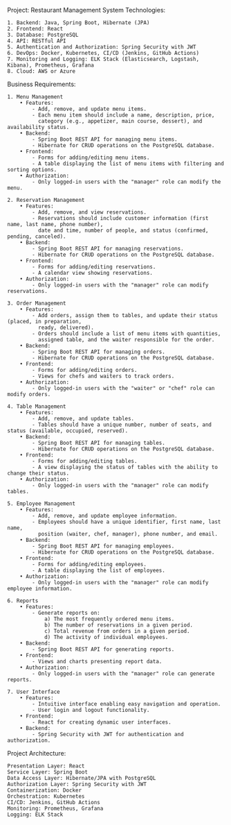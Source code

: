 Project: Restaurant Management System
Technologies:

    1. Backend: Java, Spring Boot, Hibernate (JPA) 
    2. Frontend: React
    3. Database: PostgreSQL
    4. API: RESTful API
    5. Authentication and Authorization: Spring Security with JWT
    6. DevOps: Docker, Kubernetes, CI/CD (Jenkins, GitHub Actions)
    7. Monitoring and Logging: ELK Stack (Elasticsearch, Logstash, Kibana), Prometheus, Grafana
    8. Cloud: AWS or Azure

Business Requirements:

    1. Menu Management
        • Features:
            - Add, remove, and update menu items.
            - Each menu item should include a name, description, price, 
              category (e.g., appetizer, main course, dessert), and availability status.
        • Backend:
            - Spring Boot REST API for managing menu items.
            - Hibernate for CRUD operations on the PostgreSQL database.
        • Frontend:
            - Forms for adding/editing menu items.
            - A table displaying the list of menu items with filtering and sorting options.
        • Authorization:
            - Only logged-in users with the "manager" role can modify the menu.

    2. Reservation Management
        • Features:
            - Add, remove, and view reservations.
            - Reservations should include customer information (first name, last name, phone number), 
              date and time, number of people, and status (confirmed, pending, canceled).
        • Backend:
            - Spring Boot REST API for managing reservations.
            - Hibernate for CRUD operations on the PostgreSQL database.
        • Frontend:
            - Forms for adding/editing reservations.
            - A calendar view showing reservations.
        • Authorization:
            - Only logged-in users with the "manager" role can modify reservations.

    3. Order Management
        • Features:
            - Add orders, assign them to tables, and update their status (placed, in preparation, 
              ready, delivered).
            - Orders should include a list of menu items with quantities, 
              assigned table, and the waiter responsible for the order.
        • Backend:
            - Spring Boot REST API for managing orders.
            - Hibernate for CRUD operations on the PostgreSQL database.
        • Frontend:
            - Forms for adding/editing orders.
            - Views for chefs and waiters to track orders.
        • Authorization:
            - Only logged-in users with the "waiter" or "chef" role can modify orders.

    4. Table Management
        • Features:
            - Add, remove, and update tables.
            - Tables should have a unique number, number of seats, and status (available, occupied, reserved).
        • Backend:
            - Spring Boot REST API for managing tables.
            - Hibernate for CRUD operations on the PostgreSQL database.
        • Frontend:
            - Forms for adding/editing tables.
            - A view displaying the status of tables with the ability to change their status.
        • Authorization:
            - Only logged-in users with the "manager" role can modify tables.

    5. Employee Management
        • Features:
            - Add, remove, and update employee information.
            - Employees should have a unique identifier, first name, last name, 
              position (waiter, chef, manager), phone number, and email.
        • Backend:
            - Spring Boot REST API for managing employees.
            - Hibernate for CRUD operations on the PostgreSQL database.
        • Frontend:
            - Forms for adding/editing employees.
            - A table displaying the list of employees.
        • Authorization:
            - Only logged-in users with the "manager" role can modify employee information.

    6. Reports
        • Features:
            - Generate reports on:
                a) The most frequently ordered menu items.
                b) The number of reservations in a given period.
                c) Total revenue from orders in a given period.
                d) The activity of individual employees.
        • Backend:
            - Spring Boot REST API for generating reports.
        • Frontend:
            - Views and charts presenting report data.
        • Authorization:
            - Only logged-in users with the "manager" role can generate reports.

    7. User Interface
        • Features:
            - Intuitive interface enabling easy navigation and operation.
            - User login and logout functionality.
        • Frontend:
            - React for creating dynamic user interfaces.
        • Backend:
            - Spring Security with JWT for authentication and authorization.

Project Architecture:

    Presentation Layer: React
    Service Layer: Spring Boot
    Data Access Layer: Hibernate/JPA with PostgreSQL
    Authorization Layer: Spring Security with JWT
    Containerization: Docker
    Orchestration: Kubernetes
    CI/CD: Jenkins, GitHub Actions
    Monitoring: Prometheus, Grafana
    Logging: ELK Stack